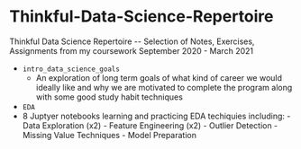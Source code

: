 # Thinkful-Data-Science-Repertoire
Thinkful Data Science Repertoire -- Selection of Notes, Exercises, Assignments from my coursework September 2020 - March 2021

- `intro_data_science_goals`
  -  An exploration of long term goals of what kind of career we would ideally like and why we are motivated to complete the program along with some good study habit techniques
-  `EDA`
  -  8 Juptyer notebooks learning and practicing EDA techiquies including:
    - Data Exploration (x2)
    - Feature Engineering (x2)
    - Outlier Detection
    - Missing Value Techniques
    - Model Preparation
